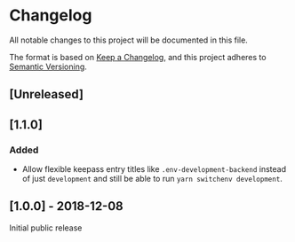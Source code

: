 # Changelog
All notable changes to this project will be documented in this file.

The format is based on [Keep a Changelog](https://keepachangelog.com/en/1.0.0/),
and this project adheres to [Semantic Versioning](https://semver.org/spec/v2.0.0.html).

## [Unreleased]

## [1.1.0]
### Added
- Allow flexible keepass entry titles like `.env-development-backend` instead of just `development` and still be able to run `yarn switchenv development`.

## [1.0.0] - 2018-12-08
Initial public release
